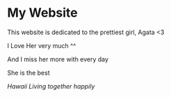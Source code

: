 # My Website

This website is dedicated to the prettiest girl, Agata <3

I Love Her very much ^^

And I miss her more with every day

She is the best

*Hawaii*
*Living together happily*